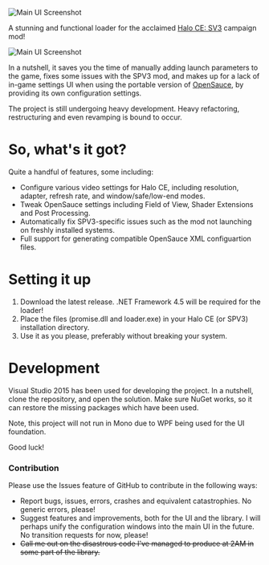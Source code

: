 ![Main UI Screenshot](http://i64.tinypic.com/kcnxgg.png)

A stunning and functional loader for the acclaimed [Halo CE: SV3](https://reddit.com/r/halospv3) campaign mod!

![Main UI Screenshot](http://i63.tinypic.com/rr13zb.png)

In a nutshell, it saves you the time of manually adding launch parameters to the game, fixes some issues with the SPV3 mod, and makes up for a lack of in-game settings UI when using the portable version of [OpenSauce](https://bitbucket.org/KornnerStudios/opensauce-release), by providing its own configuration settings.

The project is still undergoing heavy development. Heavy refactoring, restructuring and even revamping is bound to occur.

# So, what's it got?
Quite a handful of features, some including:
- Configure various video settings for Halo CE, including resolution, adapter, refresh rate, and window/safe/low-end modes.
- Tweak OpenSauce settings including Field of View, Shader Extensions and Post Processing.
- Automatically fix SPV3-specific issues such as the mod not launching on freshly installed systems.
- Full support for generating compatible OpenSauce XML configuartion files.

# Setting it up
1. Download the latest release. .NET Framework 4.5 will be required for the loader!
2. Place the files (promise.dll and loader.exe) in your Halo CE (or SPV3) installation directory.
3. Use it as you please, preferably without breaking your system.

# Development
Visual Studio 2015 has been used for developing the project. In a nutshell, clone the repository, and open the solution. Make sure NuGet works, so it can restore the missing packages which have been used.

Note, this project will not run in Mono due to WPF being used for the UI foundation.

Good luck!

### Contribution
Please use the Issues feature of GitHub to contribute in the following ways:
- Report bugs, issues, errors, crashes and equivalent catastrophies. No generic errors, please!
- Suggest features and improvements, both for the UI and the library. I will perhaps unify the configuration windows into the main UI in the future. No transition requests for now, please!
- ~~Call me out on the disastrous code I've managed to produce at 2AM in some part of the library.~~
